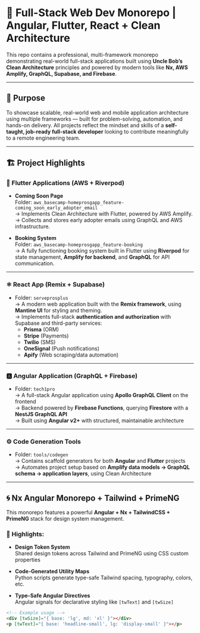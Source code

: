 # 🧰 Full-Stack Web Dev Monorepo | Angular, Flutter, React + Clean Architecture

This repo contains a professional, multi-framework monorepo demonstrating real-world full-stack applications built using **Uncle Bob’s Clean Architecture** principles and powered by modern tools like **Nx, AWS Amplify, GraphQL, Supabase, and Firebase**.

---

## 🎯 Purpose

To showcase scalable, real-world web and mobile application architecture using multiple frameworks — built for problem-solving, automation, and hands-on delivery. All projects reflect the mindset and skills of a **self-taught, job-ready full-stack developer** looking to contribute meaningfully to a remote engineering team.

---

## 🏗️ Project Highlights

### 📱 Flutter Applications (AWS + Riverpod)

- **Coming Soon Page**  
  Folder: `aws_basecamp-homeprosgapp_feature-coming_soon_early_adopter_email`  
  → Implements Clean Architecture with Flutter, powered by AWS Amplify.  
  → Collects and stores early adopter emails using GraphQL and AWS infrastructure.

- **Booking System**  
  Folder: `aws_basecamp-homeprosgapp_feature-booking`  
  → A fully functioning booking system built in Flutter using **Riverpod** for state management, **Amplify for backend**, and **GraphQL** for API communication.

---

### ⚛️ React App (Remix + Supabase)

- Folder: `serveprosplus`  
  → A modern web application built with the **Remix framework**, using **Mantine UI** for styling and theming.  
  → Implements full-stack **authentication and authorization** with Supabase and third-party services:
  - **Prisma** (ORM)
  - **Stripe** (Payments)
  - **Twilio** (SMS)
  - **OneSignal** (Push notifications)
  - **Apify** (Web scraping/data automation)

---

### 🅰️ Angular Application (GraphQL + Firebase)

- Folder: `tech1pro`  
  → A full-stack Angular application using **Apollo GraphQL Client** on the frontend  
  → Backend powered by **Firebase Functions**, querying **Firestore** with a **NestJS GraphQL API**  
  → Built using **Angular v2+** with structured, maintainable architecture

---

### ⚙️ Code Generation Tools

- Folder: `tools/codegen`  
  → Contains scaffold generators for both **Angular** and **Flutter** projects  
  → Automates project setup based on **Amplify data models → GraphQL schema → application layers**, using Clean Architecture

---

## 🌀 Nx Angular Monorepo + Tailwind + PrimeNG

This monorepo features a powerful **Angular + Nx + TailwindCSS + PrimeNG** stack for design system management.

### 🧱 Highlights:

- **Design Token System**  
  Shared design tokens across Tailwind and PrimeNG using CSS custom properties

- **Code-Generated Utility Maps**  
  Python scripts generate type-safe Tailwind spacing, typography, colors, etc.

- **Type-Safe Angular Directives**  
  Angular signals for declarative styling like `[twText]` and `[twSize]`

```html
<!-- Example usage -->
<div [twSize]="{ base: 'lg', md: 'xl' }"></div>
<p [twText]="{ base: 'headline-small', lg: 'display-small' }"></p>
